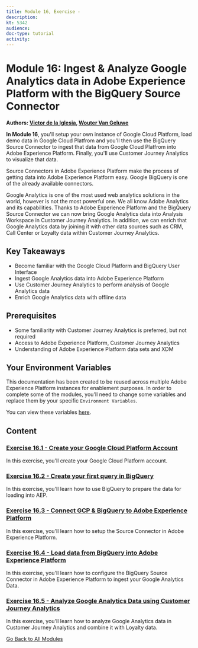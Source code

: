 ```yaml
---
title: Module 16, Exercise - 
description: 
kt: 5342
audience: 
doc-type: tutorial
activity: 
---
```


# Module 16: Ingest & Analyze Google Analytics data in Adobe Experience Platform with the BigQuery Source Connector

**Authors: [Victor de la Iglesia](https://www.linkedin.com/in/victordelaiglesia/), [Wouter Van Geluwe](https://www.linkedin.com/in/woutervangeluwe/)**

**In Module 16**, you'll setup your own instance of Google Cloud Platform, load demo data in Google Cloud Platfrom and you'll then use the BigQuery Source Connector to ingest that data from Google Cloud Platfrom into Adobe Experience Platform. Finally, you'll use Customer Journey Analytics to visualize that data.

Source Connectors in Adobe Experience Platform make the process of getting data into Adobe Experience Platform easy. Google BigQuery is one of the already available connectors. 

Google Analytics is one of the most used web analytics solutions in the world, however is not the most powerful one. We all know Adobe Analytics and its capabilities. Thanks to Adobe Experience Platform and the BigQuery Source Connector we can now bring Google Analytics data into Analysis Workspace in Customer Journey Analytics. 
In addition, we can enrich that Google Analytics data by joining it with other data sources such as CRM, Call Center or Loyalty data within Customer Journey Analytics.

## Key Takeaways

* Become familiar with the Google Cloud Platform and BigQuery User Interface
* Ingest Google Analytics data into Adobe Experience Platform
* Use Customer Journey Analytics to perform analysis of Google Analytics data
* Enrich Google Analytics data with offline data

## Prerequisites

* Some familiarity with Customer Journey Analytics is preferred, but not required
* Access to Adobe Experience Platform, Customer Journey Analytics
* Understanding of Adobe Experience Platform data sets and XDM

## Your Environment Variables

This documentation has been created to be reused across multiple Adobe Experience Platform instances for enablement purposes.
In order to complete some of the modules, you'll need to change some variables and replace them by your specific ``Environment Variables``.

You can view these variables [here](../../environment.md).

## Content

### [Exercise 16.1 - Create your Google Cloud Platform Account](./ex1.md)

In this exercise, you'll create your Google Cloud Platform account.

### [Exercise 16.2 - Create your first query in BigQuery](./ex2.md)

In this exercise, you'll learn how to use BigQuery to prepare the data for loading into AEP.

### [Exercise 16.3 - Connect GCP & BigQuery to Adobe Experience Platform](./ex3.md)

In this exercise, you'll learn how to setup the Source Connector in Adobe Experience Platform.

### [Exercise 16.4 - Load data from BigQuery into Adobe Experience Platform](./ex4.md)

In this exercise, you'll learn how to configure the BigQuery Source Connector in Adobe Experience Platform to ingest your Google Analytics Data.

### [Exercise 16.5 - Analyze Google Analytics Data using Customer Journey Analytics](./ex5.md)

In this exercise, you'll learn how to analyze Google Analytics data in Customer Journey Analytics and combine it with Loyalty data.

[Go Back to All Modules](../../README.md)
